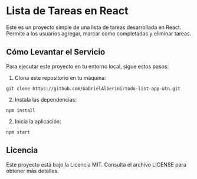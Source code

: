 # Lista de Tareas en React

Este es un proyecto simple de una lista de tareas desarrollada en React. Permite a los usuarios agregar, marcar como completadas y eliminar tareas.

## Cómo Levantar el Servicio

Para ejecutar este proyecto en tu entorno local, sigue estos pasos:

1. Clona este repositorio en tu máquina:

```shell
git clone https://github.com/GabrielAlberini/todo-list-app-utn.git
```

2. Instala las dependencias:

```shell
npm install
```

2. Inicia la aplicación:

```shell
npm start
```

## Licencia

Este proyecto está bajo la Licencia MIT. Consulta el archivo LICENSE para obtener más detalles.
